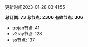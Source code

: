 更新时间2023-01-28 03:41:55

**总订阅: 73**
**总节点: 2306**
**有效节点: 306**
- trojan节点: 41
- v2ray节点: 128
- ss节点: 137
